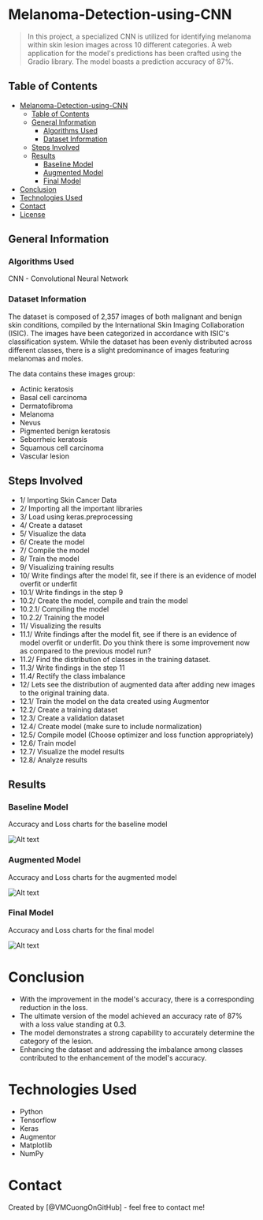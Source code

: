 # Melanoma-Detection-using-CNN
> In this project, a specialized CNN is utilized for identifying melanoma within skin lesion images across 10 different categories. A web application for the model's predictions has been crafted using the Gradio library. The model boasts a prediction accuracy of 87%.

## Table of Contents

- [Melanoma-Detection-using-CNN](#melanoma-detection-using-cnn)
  - [Table of Contents](#table-of-contents)
  - [General Information](#general-information)
    - [Algorithms Used](#algorithms-used)
    - [Dataset Information](#dataset-information)
  - [Steps Involved](#steps-involved)
  - [Results](#results)
    - [Baseline Model](#baseline-model)
    - [Augmented Model](#augmented-model)
    - [Final Model](#final-model)
- [Conclusion](#conclusion)
- [Technologies Used](#technologies-used)
- [Contact](#contact)
- [License](#license)

## General Information

### Algorithms Used

CNN - Convolutional Neural Network

### Dataset Information

The dataset is composed of 2,357 images of both malignant and benign skin conditions, compiled by the International Skin Imaging Collaboration (ISIC). The images have been categorized in accordance with ISIC's classification system. While the dataset has been evenly distributed across different classes, there is a slight predominance of images featuring melanomas and moles.

The data contains these images group:

- Actinic keratosis
- Basal cell carcinoma
- Dermatofibroma
- Melanoma
- Nevus
- Pigmented benign keratosis
- Seborrheic keratosis
- Squamous cell carcinoma
- Vascular lesion

## Steps Involved

- 1/ Importing Skin Cancer Data
- 2/ Importing all the important libraries
- 3/ Load using keras.preprocessing
- 4/ Create a dataset
- 5/ Visualize the data
- 6/ Create the model
- 7/ Compile the model
- 8/ Train the model
- 9/ Visualizing training results
- 10/ Write findings after the model fit, see if there is an evidence of model overfit or underfit
- 10.1/ Write findings in the step 9
- 10.2/ Create the model, compile and train the model
- 10.2.1/ Compiling the model
- 10.2.2/ Training the model
- 11/ Visualizing the results
- 11.1/ Write findings after the model fit, see if there is an evidence of model overfit or underfit. Do you think there is some improvement now as compared to the previous model run?
- 11.2/ Find the distribution of classes in the training dataset.
- 11.3/ Write findings in the step 11
- 11.4/ Rectify the class imbalance
- 12/ Lets see the distribution of augmented data after adding new images to the original training data.
- 12.1/ Train the model on the data created using Augmentor
- 12.2/ Create a training dataset
- 12.3/ Create a validation dataset
- 12.4/ Create model (make sure to include normalization)
- 12.5/ Compile model (Choose optimizer and loss function appropriately)
- 12.6/ Train model
- 12.7/ Visualize the model results
- 12.8/ Analyze results

## Results

### Baseline Model

Accuracy and Loss charts for the baseline model

![Alt text](1.png)

### Augmented Model

Accuracy and Loss charts for the augmented model

![Alt text](2.png)

### Final Model

Accuracy and Loss charts for the final model

![Alt text](3.png)

# Conclusion

- With the improvement in the model's accuracy, there is a corresponding reduction in the loss.
- The ultimate version of the model achieved an accuracy rate of 87% with a loss value standing at 0.3.
- The model demonstrates a strong capability to accurately determine the category of the lesion.
- Enhancing the dataset and addressing the imbalance among classes contributed to the enhancement of the model's accuracy.

# Technologies Used

- Python
- Tensorflow
- Keras
- Augmentor
- Matplotlib
- NumPy

# Contact

Created by [@VMCuongOnGitHub] - feel free to contact me!
